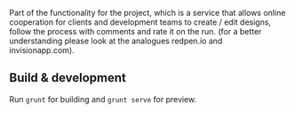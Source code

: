 Part of the functionality for the project, which is a service that allows online cooperation for clients and development teams to create / edit designs, follow the process with comments and rate it on the run. (for a better understanding please look at the analogues redpen.io and invisionapp.com).

## Build & development

Run `grunt` for building and `grunt serve` for preview.
